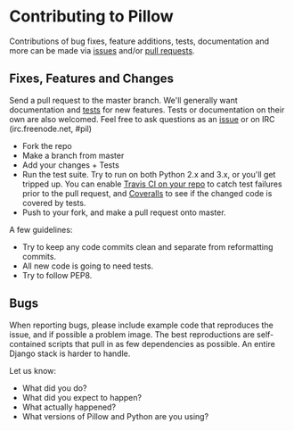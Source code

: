# Contributing to Pillow

Contributions of bug fixes, feature additions, tests, documentation and more can be made via [issues](https://github.com/python-pillow/Pillow/issues) and/or [pull requests](https://github.com/python-pillow/Pillow/issues).

## Fixes, Features and Changes

Send a pull request to the master branch. We'll generally want documentation and [tests](Tests/README.rst) for new features. Tests or documentation on their own are also welcomed. Feel free to ask questions as an [issue](https://github.com/python-pillow/Pillow/issues/new) or on IRC (irc.freenode.net, #pil)

- Fork the repo
- Make a branch from master
- Add your changes + Tests
- Run the test suite. Try to run on both Python 2.x and 3.x, or you'll get tripped up. You can enable [Travis CI on your repo](https://travis-ci.org/profile/) to catch test failures prior to the pull request, and [Coveralls](https://coveralls.io/repos/new) to see if the changed code is covered by tests.
- Push to your fork, and make a pull request onto master. 

A few guidelines:
- Try to keep any code commits clean and separate from reformatting commits.
- All new code is going to need tests. 
- Try to follow PEP8. 

## Bugs

When reporting bugs, please include example code that reproduces the issue, and if possible a problem image. The best reproductions are self-contained scripts that pull in as few dependencies as possible. An entire Django stack is harder to handle. 

Let us know:
- What did you do?
- What did you expect to happen?
- What actually happened?
- What versions of Pillow and Python are you using?
